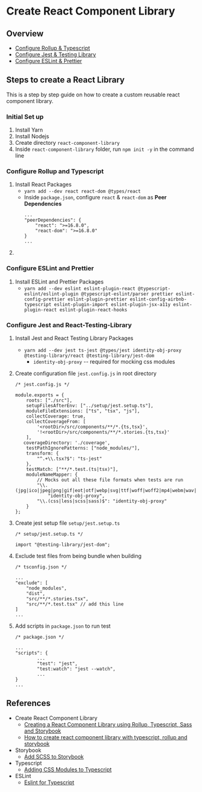 # Create React Component Library

## Overview

- [Configure Rollup & Typescript](#configure-rollup-and-typescript)
- [Configure Jest & Testing Library](#configure-jest-and-react-testing-library)
- [Configure ESLint & Prettier](#configure-eslint-and-prettier)

## Steps to create a React Library

This is a step by step guide on how to create a custom reusable react component library.

### Initial Set up

1. Install Yarn
2. Install Nodejs
3. Create directory `react-component-library`
4. Inside `react-component-library` folder, run `npm init -y` in the command line

### Configure Rollup and Typescript

1. Install React Packages
    - `yarn add --dev react react-dom @types/react`
    - Inside `package.json`, configure `react` & `react-dom` as **Peer Dependencies**
        ```
        ...
        "peerDependencies": {
            "react": ">=16.8.0",
            "react-dom": ">=16.8.0"
        }
        ...
        ```
2. 

### Configure ESLint and Prettier

1. Install ESLint and Prettier Packages
    - `yarn add --dev eslint eslint-plugin-react @typescript-eslint/eslint-plugin @typescript-eslint/parser prettier eslint-config-prettier eslint-plugin-prettier eslint-config-airbnb-typescript eslint-plugin-import eslint-plugin-jsx-a11y eslint-plugin-react eslint-plugin-react-hooks`


### Configure Jest and React-Testing-Library

1. Install Jest and React Testing Library Packages
    - `yarn add --dev jest ts-jest @types/jest identity-obj-proxy @testing-library/react @testing-library/jest-dom`
        - `identity-obj-proxy` -- required for mocking css modules
2. Create configuration file `jest.config.js` in root directory

    ```
    /* jest.config.js */

    module.exports = {
        roots: ["./src"],
        setupFilesAfterEnv: ["../setup/jest.setup.ts"],
        moduleFileExtensions: ["ts", "tsx", "js"],
        collectCoverage: true,
        collectCoverageFrom: [
            '<rootDir>/src/components/**/*.{ts,tsx}',
            '!<rootDir>/src/components/**/*.stories.{ts,tsx}'
        ],
       coverageDirectory: './coverage',
        testPathIgnorePatterns: ["node_modules/"],
        transform: {
            "^.+\\.tsx?$": "ts-jest"
        },
        testMatch: ["**/*.test.(ts|tsx)"],
        moduleNameMapper: {
            // Mocks out all these file formats when tests are run
            "\\.(jpg|ico|jpeg|png|gif|eot|otf|webp|svg|ttf|woff|woff2|mp4|webm|wav|mp3|m4a|aac|oga)$":
                "identity-obj-proxy",
            "\\.(css|less|scss|sass)$": "identity-obj-proxy"
        }
    };
    ```

3. Create jest setup file `setup/jest.setup.ts`

    ```
    /* setup/jest.setup.ts */

    import "@testing-library/jest-dom";
    ```

4. Exclude test files from being bundle when building

    ```
    /* tsconfig.json */

    ...
    "exclude": [
        "node_modules",
        "dist",
        "src/**/*.stories.tsx",
        "src/**/*.test.tsx" // add this line
    ]
    ...
    ```

5. Add scripts in `package.json` to run test

    ```
    /* package.json */

    ...
    "scripts": {
            ...
            "test": "jest",
            "test:watch": "jest --watch",
            ...
    }
    ...
    ```

## References
- Create React Component Library
    - [Creating a React Component Library using Rollup, Typescript, Sass and Storybook](https://blog.harveydelaney.com/creating-your-own-react-component-library/)
    - [How to create react component library with typescript, rollup and storybook](https://medium.com/@dennisschneider/how-to-create-a-react-component-library-with-typescript-rollup-js-and-storybook-cc3fe95c9c44)
- Storybook
    - [Add SCSS to Storybook](https://dev.to/mdrahiem/add-less-scss-global-styles-in-storybook-1k50)
- Typescript
    - [Adding CSS Modules to Typescript](https://spin.atomicobject.com/2020/06/22/css-module-typescript/)
- ESLint
    - [Eslint for Typescript](https://khalilstemmler.com/blogs/typescript/eslint-for-typescript/)